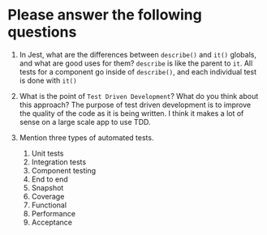 # Please answer the following questions

1.  In Jest, what are the differences between `describe()` and `it()` globals, and what are good uses for them?
    `describe` is like the parent to `it`. All tests for a component go inside of `describe()`, and each individual test is done with `it()`

2.  What is the point of `Test Driven Development`? What do you think about this approach?
    The purpose of test driven development is to improve the quality of the code as it is being written. I think it makes a lot of sense on a large scale app to use TDD.

3.  Mention three types of automated tests.

    1. Unit tests
    2. Integration tests
    3. Component testing
    4. End to end
    5. Snapshot
    6. Coverage
    7. Functional
    8. Performance
    9. Acceptance
